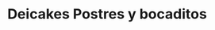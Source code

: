 ---
title: "Deicakes Postres y bocaditos"
url: /loja-ecuador/deicakes-postres-y-bocaditos/
shop: panadería
---